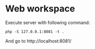 Web workspace
===

Execute server with following command:

    php -S 127.0.0.1:8081 -t .

And go to http://localhost:8081/
